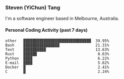 ### Steven (YiChun) Tang

I'm a software engineer based in Melbourne, Australia.

#### Personal Coding Activity (past 7 days)
```
other   ▓▓▓▓▓▓▓▓▓▓▓▓▓▓▓▓▓▓▓▓▓▓▓▓▓▓▓▓▓▓  39.95%
Bash    ▓▓▓▓▓▓▓▓▓▓▓▓▓▓▓▓                21.31%
Text    ▓▓▓▓▓▓▓▓▓▓                      13.63%
Rust    ▓▓▓▓▓▓                           8.63%
Python  ▓▓▓▓                             6.22%
E-mail  ▓▓▓▓                             5.62%
Docker  ▓                                2.41%
C       ▓                                2.24%
```
